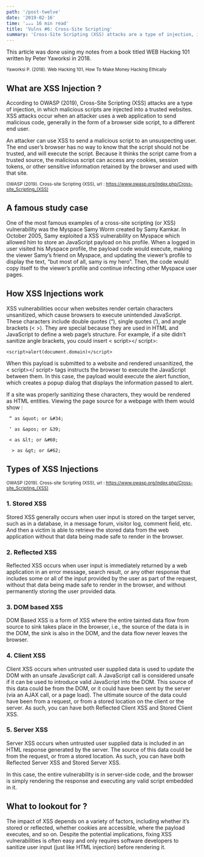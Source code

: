 ```yaml
---
path: '/post-twelve'
date: '2019-02-16'
time: '☕️☕️☕️ 16 min read'
title: 'Vulns #6: Cross-Site Scripting'
summary: 'Cross-Site Scripting (XSS) attacks are a type of injection, in which malicious scripts are injected into a trusted websites. XSS attacks occur when an attacker uses a web application to send malicious code, generally in the form of a browser side script, to a different end user.'
---
```


This article was done using my notes from a book titled WEB Hacking 101 written by Peter Yaworksi in 2018.

<sub>Yaworksi P. (2018). Web Hacking 101, How To Make Money Hacking Ethically</sub>

## What are XSS Injection ?

According to OWASP (2019), Cross-Site Scripting (XSS) attacks are a type of injection, in which malicious scripts are injected into a trusted websites. XSS attacks occur when an attacker uses a web application to send malicious code, generally in the form of a browser side script, to a different end user.

An attacker can use XSS to send a malicious script to an unsuspecting user. The end user’s browser has no way to know that the script should not be trusted, and will execute the script. Because it thinks the script came from a trusted source, the malicious script can access any cookies, session tokens, or other sensitive information retained by the browser and used with that site.

<sub>OWASP (2019). Cross-site Scripting (XSS), url : https://www.owasp.org/index.php/Cross-site_Scripting_(XSS)</sub>

## A famous study case

One of the most famous examples of a cross-site scripting (or XSS) vulnerability was
the Myspace Samy Worm created by Samy Kamkar. In October 2005, Samy exploited
a XSS vulnerability on Myspace which allowed him to store an JavaScript payload on
his profile. When a logged in user visited his Myspace profile, the payload code would
execute, making the viewer Samy’s friend on Myspace, and updating the viewer’s profile
to display the text, “but most of all, samy is my hero”. Then, the code would copy itself
to the viewer’s profile and continue infecting other Myspace user pages.

## How XSS Injections work

XSS vulnerabilities occur when websites render certain characters unsanitized,
which cause browsers to execute unintended JavaScript. These characters include double
quotes (“), single quotes (‘), and angle brackets (< >). They are special because they are
used in HTML and JavaScript to define a web page’s structure. For example, if a site didn’t
sanitize angle brackets, you could insert < script></ script>:

```
<script>alert(document.domain)</script>
```

When this payload is submitted to a website and rendered unsanitized, the < script></ script>
tags instructs the browser to execute the JavaScript between them. In this case, the
payload would execute the alert function, which creates a popup dialog that displays
the information passed to alert.

If a site was properly sanitizing these characters, they would be rendered as HTML
entities. Viewing the page source for a webpage with them would show :

```
 “ as &quot; or &#34;

 ‘ as &apos; or &39;

 < as &lt; or &#60;

  > as &gt; or &#62;
```

## Types of XSS Injections

<sub>OWASP (2019). Cross-site Scripting (XSS), url : https://www.owasp.org/index.php/Cross-site_Scripting_(XSS)</sub>

### 1. Stored XSS

Stored XSS generally occurs when user input is stored on the target server, such as in a database, in a message forum, visitor log, comment field, etc. And then a victim is able to retrieve the stored data from the web application without that data being made safe to render in the browser.

### 2. Reflected XSS

Reflected XSS occurs when user input is immediately returned by a web application in an error message, search result, or any other response that includes some or all of the input provided by the user as part of the request, without that data being made safe to render in the browser, and without permanently storing the user provided data.

### 3. DOM based XSS

DOM Based XSS is a form of XSS where the entire tainted data flow from source to sink takes place in the browser, i.e., the source of the data is in the DOM, the sink is also in the DOM, and the data flow never leaves the browser.

### 4. Client XSS

Client XSS occurs when untrusted user supplied data is used to update the DOM with an unsafe JavaScript call. A JavaScript call is considered unsafe if it can be used to introduce valid JavaScript into the DOM. This source of this data could be from the DOM, or it could have been sent by the server (via an AJAX call, or a page load). The ultimate source of the data could have been from a request, or from a stored location on the client or the server. As such, you can have both Reflected Client XSS and Stored Client XSS.

### 5. Server XSS

Server XSS occurs when untrusted user supplied data is included in an HTML response generated by the server. The source of this data could be from the request, or from a stored location. As such, you can have both Reflected Server XSS and Stored Server XSS.

In this case, the entire vulnerability is in server-side code, and the browser is simply rendering the response and executing any valid script embedded in it.

## What to lookout for ?

The impact of XSS depends on a variety of factors, including whether it’s stored or
reflected, whether cookies are accessible, where the payload executes, and so on.
Despite the potential implications, fixing XSS vulnerabilities is often easy and only
requires software developers to sanitize user input (just like HTML injection) before
rendering it.
